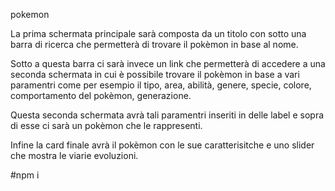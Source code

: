 pokemon

La prima schermata principale sarà composta da un titolo con sotto una barra di ricerca che permetterà di trovare il pokèmon in base al nome.

Sotto a questa barra ci sarà invece un link che permetterà di accedere a una seconda schermata in cui è possibile trovare il pokèmon in base a vari paramentri come per esempio il tipo, area, abilità, genere, specie, colore, comportamento del pokèmon, generazione. 

Questa seconda schermata avrà tali paramentri inseriti in delle label e sopra di esse ci sarà un pokèmon che le rappresenti.

Infine la card finale avrà il pokèmon con le sue caratterisitche e uno slider che mostra le viarie evoluzioni.

#npm i

